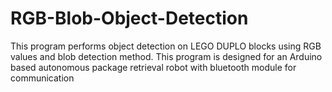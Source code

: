 # RGB-Blob-Object-Detection
This program performs object detection on LEGO DUPLO blocks using RGB values and blob detection method.
This program is designed for an Arduino based autonomous package retrieval robot with bluetooth module for communication
